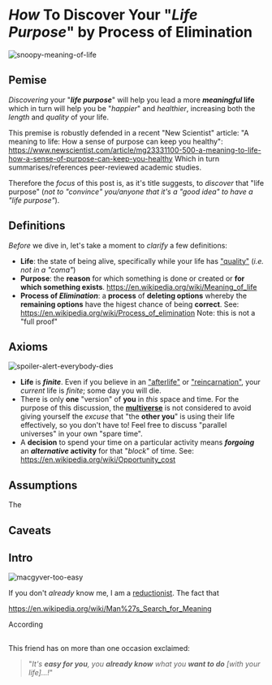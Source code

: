 # _How_ To Discover Your "_Life Purpose_" by Process of Elimination

![snoopy-meaning-of-life](https://user-images.githubusercontent.com/194400/36786692-3b844d4a-1c7f-11e8-8b1a-ba3fe7a1f049.png)


## Pemise 

_Discovering_ your "***life purpose***" will help you lead a more **_meaningful_ life** 
which in turn will help you be "_happier_" and _healthier_, 
increasing both the _length_ and _quality_ of your life.

This premise is robustly defended in a recent "New Scientist" article:
"A meaning to life: How a sense of purpose can keep you healthy":
https://www.newscientist.com/article/mg23331100-500-a-meaning-to-life-how-a-sense-of-purpose-can-keep-you-healthy
Which in turn summarises/references peer-reviewed academic studies.

Therefore the _focus_ of this post is, as it's title suggests, to _discover_ that "life purpose"
(_not to "convince" you/anyone that it's a "good idea" to have a "life purpose"_).


## Definitions 

_Before_ we dive in, let's take a moment to _clarify_ a few definitions:

+ **Life**: the state of being alive, specifically while your life has 
  ["quality"](https://en.wikipedia.org/wiki/Quality_of_life) (_i.e. not in a "coma"_)
+ **Purpose**: the **reason** for which something is done or created or **for which something exists**. 
  https://en.wikipedia.org/wiki/Meaning_of_life
+ **Process of _Elimination_**: a **process** of **deleting options** whereby 
  the **remaining options** have the higest chance of being **correct**. 
  See: https://en.wikipedia.org/wiki/Process_of_elimination 
  Note: this is not a "full proof" 

## Axioms

![spoiler-alert-everybody-dies](https://user-images.githubusercontent.com/194400/36802005-72d19f9c-1cab-11e8-806a-8e5a804c8bb5.jpg)

+ **Life** is ***finite***. Even if you believe in an 
  ["afterlife"](https://en.wikipedia.org/wiki/Afterlife) or 
  ["reincarnation"](https://en.wikipedia.org/wiki/Reincarnation), 
  your _current_ life is _finite_; some day you will die.
+ There is only **one** "version" of **you** in _this_ space and time. 
  For the purpose of this discussion, the 
  [**multiverse**](https://en.wikipedia.org/wiki/Multiverse) is not considered
  to avoid giving yourself the _excuse_ that "the **other you**" is using their life effectively, 
  so you don't have to! Feel free to discuss "parallel universes" in your own "spare time".
+ A **decision** to spend your time on a particular activity 
  means ***forgoing*** an **_alternative_ activity** for that "_block_" of time. 
  See: https://en.wikipedia.org/wiki/Opportunity_cost


## Assumptions

The 

## Caveats






## Intro

![macgyver-too-easy](https://user-images.githubusercontent.com/194400/36802094-b3aab5a8-1cab-11e8-981a-a22768b07023.png)

If you don't _already_ know me, I am a [reductionist](https://en.wikipedia.org/wiki/Reductionism).
The fact that 





https://en.wikipedia.org/wiki/Man%27s_Search_for_Meaning

According 



## 

This friend has on more than one occasion exclaimed:

> "_It's **easy for you**, you **already know** what you **want to do** [with your life]...!_"




